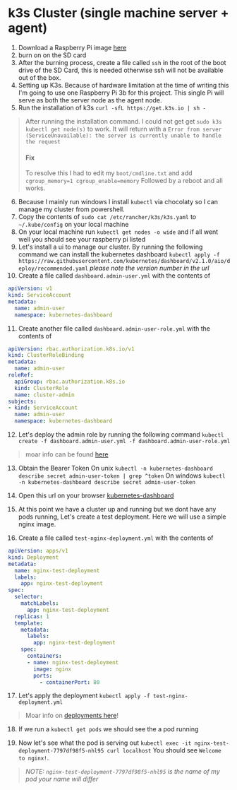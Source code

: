 # k3s Cluster (single machine server + agent)

1. Download a Raspberry Pi image [here](https://ubuntu.com/download/raspberry-pi-core)
2. burn on on the SD card
3. After the burning process, create a file called `ssh` in the root of the boot drive of the SD Card, this is needed otherwise ssh will not be available  out of the box.
4. Setting up K3s. Because of hardware limitation at the time of writing this I'm going to use one Raspberry Pi 3b for this project.
This single Pi will serve as both the server node as the agent node.
5. Run the installation of k3s `curl -sfL https://get.k3s.io | sh -`

> After running the installation command. I could not get get `sudo k3s kubectl get node(s)` to work.
> It will return with a `Error from server (ServiceUnavailable): the server is currently unable to handle the request`
> #### Fix
> To resolve this I had to edit my `boot/cmdline.txt` and add `cgroup_memory=1 cgroup_enable=memory`
> Followed by a reboot and all works.

6. Because I mainly run windows I install `kubectl` via chocolaty so I can manage my cluster from powershell.
7. Copy the contents of `sudo cat /etc/rancher/k3s/k3s.yaml` to `~/.kube/config` on your local machine
8. On your local machine run `kubectl get nodes -o wide` and if all went well you should see your raspberry pi listed
9. Let's install a ui to manage our cluster. By running the following command we can install the kubernetes dashboard
`kubectl apply -f https://raw.githubusercontent.com/kubernetes/dashboard/v2.1.0/aio/deploy/recommended.yaml`
_please note the version number in the url_
10. Create a file called `dashboard.admin-user.yml` with the contents of

```yaml
apiVersion: v1
kind: ServiceAccount
metadata:
  name: admin-user
  namespace: kubernetes-dashboard
```

11. Create another file called `dashboard.admin-user-role.yml` with the contents of

```yaml
apiVersion: rbac.authorization.k8s.io/v1
kind: ClusterRoleBinding
metadata:
  name: admin-user
roleRef:
  apiGroup: rbac.authorization.k8s.io
  kind: ClusterRole
  name: cluster-admin
subjects:
- kind: ServiceAccount
  name: admin-user
  namespace: kubernetes-dashboard
```
12. Let's deploy the admin role by running the following command
`kubectl create -f dashboard.admin-user.yml -f dashboard.admin-user-role.yml`

> moar info can be found [here](https://rancher.com/docs/k3s/latest/en/installation/kube-dashboard/#dashboard-rbac-configuration)

13. Obtain the Bearer Token
On unix `kubectl -n kubernetes-dashboard describe secret admin-user-token | grep ^token`
On windows `kubectl -n kubernetes-dashboard describe secret admin-user-token`
14. Open this url on your browser [kubernetes-dashboard](http://localhost:8001/api/v1/namespaces/kubernetes-dashboard/services/https:kubernetes-dashboard:/proxy/)

15. At this point we have a cluster up and running but we dont have any pods running, Let's create a test deployment.
Here we will use a simple nginx image.
16. Create a file called `test-nginx-deployment.yml` with the contents of
```yaml
apiVersion: apps/v1
kind: Deployment
metadata:
  name: nginx-test-deployment
  labels:
    app: nginx-test-deployment
spec:
  selector:
    matchLabels:
      app: nginx-test-deployment
  replicas: 1
  template:
    metadata:
      labels:
        app: nginx-test-deployment
    spec:
      containers:
      - name: nginx-test-deployment
        image: nginx
        ports:
          - containerPort: 80
```
17. Let's apply the deployment
`kubectl apply -f test-nginx-deployment.yml`
> Moar info on [deployments here](https://kubernetes.io/docs/tasks/run-application/run-stateless-application-deployment/)!

18. If we run a `kubectl get pods` we should see the a pod running

19. Now let's see what the pod is serving out `kubectl exec -it nginx-test-deployment-7797df98f5-nhl95 curl localhost`
You should see `Welcome to nginx!`.
> _NOTE: `nginx-test-deployment-7797df98f5-nhl95` is the name of my pod your name will differ_

